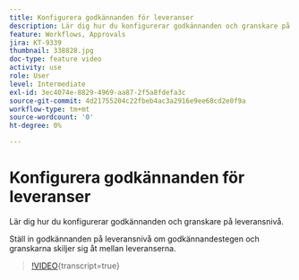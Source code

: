 ```yaml
---
title: Konfigurera godkännanden för leveranser
description: Lär dig hur du konfigurerar godkännanden och granskare på leveransnivå.
feature: Workflows, Approvals
jira: KT-9339
thumbnail: 338828.jpg
doc-type: feature video
activity: use
role: User
level: Intermediate
exl-id: 3ec4074e-8829-4969-aa87-2f5a8fdefa3c
source-git-commit: 4d21755204c22fbeb4ac3a2916e9ee68cd2e0f9a
workflow-type: tm+mt
source-wordcount: '0'
ht-degree: 0%

---
```


# Konfigurera godkännanden för leveranser 

Lär dig hur du konfigurerar godkännanden och granskare på leveransnivå.  

Ställ in godkännanden på leveransnivå om godkännandestegen och granskarna skiljer sig åt mellan leveranserna.

>[!VIDEO](https://video.tv.adobe.com/v/338828?quality=12&learn=on){transcript=true}
